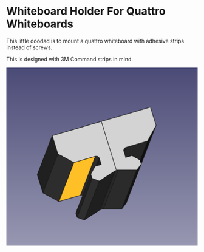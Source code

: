 # Whiteboard Holder For Quattro Whiteboards

This little doodad is to mount a quattro whiteboard with adhesive strips instead of screws.

This is designed with 3M Command strips in mind.

![doodad](./imgs/freecad-preview.png)
